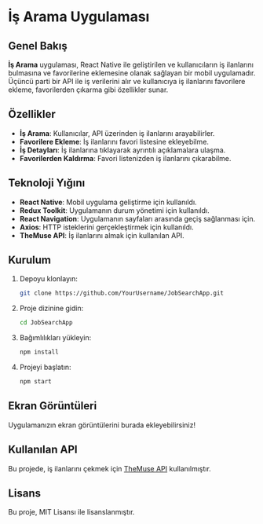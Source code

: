 # İş Arama Uygulaması

## Genel Bakış

**İş Arama** uygulaması, React Native ile geliştirilen ve kullanıcıların iş ilanlarını bulmasına ve favorilerine eklemesine olanak sağlayan bir mobil uygulamadır. Üçüncü parti bir API ile iş verilerini alır ve kullanıcıya iş ilanlarını favorilere ekleme, favorilerden çıkarma gibi özellikler sunar.

## Özellikler

- **İş Arama**: Kullanıcılar, API üzerinden iş ilanlarını arayabilirler.
- **Favorilere Ekleme**: İş ilanlarını favori listesine ekleyebilme.
- **İş Detayları**: İş ilanlarına tıklayarak ayrıntılı açıklamalara ulaşma.
- **Favorilerden Kaldırma**: Favori listenizden iş ilanlarını çıkarabilme.

## Teknoloji Yığını

- **React Native**: Mobil uygulama geliştirme için kullanıldı.
- **Redux Toolkit**: Uygulamanın durum yönetimi için kullanıldı.
- **React Navigation**: Uygulamanın sayfaları arasında geçiş sağlanması için.
- **Axios**: HTTP isteklerini gerçekleştirmek için kullanıldı.
- **TheMuse API**: İş ilanlarını almak için kullanılan API.

## Kurulum

1. Depoyu klonlayın:
   ```bash
   git clone https://github.com/YourUsername/JobSearchApp.git
   ```
2. Proje dizinine gidin:
   ```bash
   cd JobSearchApp
   ```
3. Bağımlılıkları yükleyin:
   ```bash
   npm install
   ```
4. Projeyi başlatın:
   ```bash
   npm start
   ```

## Ekran Görüntüleri

Uygulamanızın ekran görüntülerini burada ekleyebilirsiniz!

## Kullanılan API

Bu projede, iş ilanlarını çekmek için [TheMuse API](https://www.themuse.com/api/public/jobs?page=1) kullanılmıştır.

## Lisans

Bu proje, MIT Lisansı ile lisanslanmıştır.
